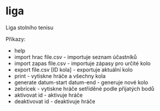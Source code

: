 # liga
Liga stolního tenisu


Příkazy:
 - help
 - import hrac file.csv - importuje seznam účastníků
 - import zapas file.csv - importuje zápasy pro určité kolo
 - export file.csv [ID kola] - exportuje aktuální kolo
 - print - vytiskne hráče a všechny kola
 - generate datum-start datum-end - generuje nové kolo
 - zebricek - vytiskne hráče setříděné podle přijatých bodů
 - aktivovat id - aktivuje hráče
 - deaktivovat id - deaktivuje hráče
